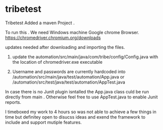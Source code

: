 # tribetest
Tribetest
Added a maven Project .

To run this .
We need 
Windows machine
Google chrome Browser.
https://chromedriver.chromium.org/downloads

updates needed after downloading and importing the files.


1) update the automation/src/main/java/com/tribe/config/Config.java
with the location of chromedriver.exe executable

2) Username and passwords are currently hardcoded into 
/automation/src/main/java/test/automation/App.java
 or 
 /automation/src/test/java/test/automation/AppTest.java
 
 In case there is no Junit plugin isntalled the App.java class culd be run directly from main .
 Otherwise feel free to use AppTest.java to enable Junit reports.
 
 I timeboxed my work to 4 hours so was not able to achieve a few things in time but definitey open to disucss ideas and exend the framework to 
 include and support mutiple features.
